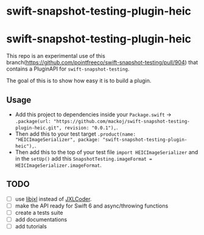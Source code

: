 # swift-snapshot-testing-plugin-heic

# swift-snapshot-testing-plugin-heic

This repo is an experimental use of this branch(https://github.com/pointfreeco/swift-snapshot-testing/pull/904) that contains a PluginAPI for `swift-snapshot-testing`.

The goal of this is to show how easy it is to build a plugin.

## Usage

- Add this project to dependencies inside your `Package.swift`  -> `.package(url: "https://github.com/mackoj/swift-snapshot-testing-plugin-heic.git", revision: "0.0.1"),`.
- Then add this to your test target `.product(name: "HEICImageSerializer", package: "swift-snapshot-testing-plugin-heic"),`.
- Then add this to the top of your test file `import HEICImageSerializer` and in the `setUp()` add this `SnapshotTesting.imageFormat = HEICImageSerializer.imageFormat`.

## TODO

- [ ] use [libjxl](https://github.com/libjxl/libjxl) instead of [JXLCoder]([url](https://github.com/awxkee/jxl-coder-swift.git)).
- [ ] make the API ready for Swift 6 and async/throwing functions
- [ ] create a tests suite
- [ ] add documentations
- [ ] add tutorials
